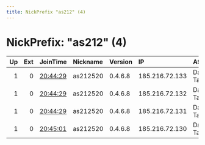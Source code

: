 ```yaml
---
title: NickPrefix "as212" (4)
---
```


# NickPrefix: "as212" (4)

|   Up |   Ext | JoinTime                                                                                              | Nickname   | Version   | IP             | AS            | CC   |   ORp |   Dirp | OS    | Contact          |   eFamMembers |
|-----:|------:|:------------------------------------------------------------------------------------------------------|:-----------|:----------|:---------------|:--------------|:-----|------:|-------:|:------|:-----------------|--------------:|
|    1 |     0 | [20:44:29](https://nusenu.github.io/OrNetStats/w/relay/6D100EE20A83025E4005C655973FF59DF20D9218.html) | as212520   | 0.4.6.8   | 185.216.72.133 | David Tatlisu | de   |   443 |      0 | Linux | tor@as212520.net |             1 |
|    1 |     0 | [20:44:29](https://nusenu.github.io/OrNetStats/w/relay/721A251658BA2240EED110C078334AB2DF6C309C.html) | as212520   | 0.4.6.8   | 185.216.72.132 | David Tatlisu | de   |   443 |      0 | Linux | tor@as212520.net |             1 |
|    1 |     0 | [20:44:29](https://nusenu.github.io/OrNetStats/w/relay/A53725A60C9A505A066525F433F8AF42FACC44FE.html) | as212520   | 0.4.6.8   | 185.216.72.131 | David Tatlisu | de   |   443 |      0 | Linux | tor@as212520.net |             1 |
|    1 |     0 | [20:45:01](https://nusenu.github.io/OrNetStats/w/relay/2EC34ECA8B5CDB181DED6948D8323199A6BBD5EC.html) | as212520   | 0.4.6.8   | 185.216.72.130 | David Tatlisu | de   |   443 |      0 | Linux | tor@as212520.net |             1 |
